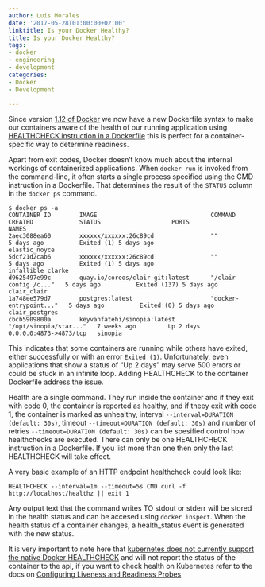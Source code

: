 ```yaml
---
author: Luis Morales
date: '2017-05-28T01:00:00+02:00'
linktitle: Is your Docker Healthy?
title: Is your Docker Healthy?
tags:
- docker
- engineering
- development
categories:
- Docker
- Development

---
```

Since version [1.12 of Docker](https://blog.docker.com/2016/06/docker-1-12-built-in-orchestration/) we now have a new Dockerfile syntax to make our containers aware of the health of our running application using [HEALTHCHECK instruction in a Dockerfile](https://docs.docker.com/engine/reference/builder/#healthcheck) this is perfect for a container-specific way to determine readiness.

Apart from exit codes, Docker doesn’t know much about the internal workings of containerized applications. When `docker run` is invoked from the command-line, it often starts a single process specified using the CMD instruction in a Dockerfile. That determines the result of the `STATUS` column in the `docker ps` command.

```
$ docker ps -a
CONTAINER ID        IMAGE                                COMMAND                  CREATED             STATUS                    PORTS                    NAMES
2aec3088ea60        xxxxxx/xxxxxx:26c89cd                ""                       5 days ago          Exited (1) 5 days ago                              elastic_noyce
5dcf21d2cab6        xxxxxx/xxxxxx:26c89cd                ""                       5 days ago          Exited (1) 5 days ago                              infallible_clarke
d9625497e99c        quay.io/coreos/clair-git:latest      "/clair -config /c..."   5 days ago          Exited (137) 5 days ago                            clair_clair
1a748ee579d7        postgres:latest                      "docker-entrypoint..."   5 days ago          Exited (0) 5 days ago                              clair_postgres
cbcb5909800a        keyvanfatehi/sinopia:latest          "/opt/sinopia/star..."   7 weeks ago         Up 2 days                 0.0.0.0:4873->4873/tcp   sinopia
```

This indicates that some containers are running while others have exited, either successfully or with an error `Exited (1)`. Unfortunately, even applications that show a status of “Up 2 days” may serve 500 errors or could be stuck in an infinite loop. Adding HEALTHCHECK to the container Dockerfile address the issue.

Health are a single command. They run inside the container and if they exit with code 0, the container is reported as healthy, and if theey exit with code 1, the container is marked as unhealthy, interval `--interval=DURATION (default: 30s)`, timeout `--timeout=DURATION (default: 30s)` and number of retries `--timeout=DURATION (default: 30s)` can be spesified control how healthchecks are executed. There can only be one HEALTHCHECK instruction in a Dockerfile. If you list more than one then only the last HEALTHCHECK will take effect.

A very basic example of an HTTP endpoint healthcheck could look like:

```
HEALTHCHECK --interval=1m --timeout=5s CMD curl -f http://localhost/healthz || exit 1
```

Any output text that the command writes TO stdout or stderr will be stored in the health status and can be accesed using `docker inspect`. When the health status of a container changes, a health_status event is generated with the new status.

It is very important to note here that [kubernetes does not currently support the native Docker HEALTHCHECK](https://github.com/kubernetes/kubernetes/issues/25829) and will not report the status of the container to the api, if you want to check health on Kubernetes refer to the docs on [Configuring Liveness and Readiness Probes](https://kubernetes.io/docs/tasks/configure-pod-container/configure-liveness-readiness-probes/)